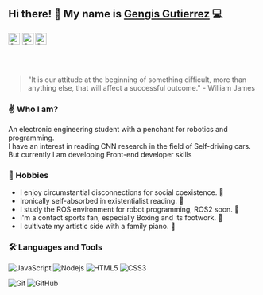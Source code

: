 ## Hi there! 👋 My name is [Gengis Gutierrez](https://github.com/GengisGutierrez) :computer:

<p>
  <div style="display:flex; align-items:center">
    <a href="https://www.linkedin.com/in/gengis-gutierrez-chiara-b4a078185/">
      <img align="left" style="margin-right:5px" alt="Gengis's Linkedin" width="23px" src="https://i.imgur.com/G9xYQ10.jpg" />
    </a>
    <a href="https://www.facebook.com/gengis.enemigodelabuso/">
      <img align="left" alt="Gengis | Facebook" width="23px" src="https://i.imgur.com/Zb7XoLE.jpg" />
    </a>
    <a href="https://www.instagram.com/gensisgutierrez/?hl=es-la">
      <img align="left" alt="Gengis's Email" width="23px" src="https://i.imgur.com/MkWefu0.jpg" />
    </a>
  </div>
<p/>
<br />
<br/>

>"It is our attitude at the beginning of something difficult, more than anything else, that will affect a successful outcome." - William James
### :v: Who I am?
An electronic engineering student with a penchant for robotics and programming.  
I have an interest in reading CNN research in the field of Self-driving cars. But currently I am developing Front-end developer skills  

### 🏃 Hobbies  
+ I enjoy circumstantial disconnections for social coexistence. 🚶
+ Ironically self-absorbed in existentialist reading. 📖
+ I study the ROS environment for robot programming, ROS2 soon. 🤖
+ I'm a contact sports fan, especially Boxing and its footwork. 🥊
+ I cultivate my artistic side with a family piano. 🎹


### 🛠️ Languages and Tools

![JavaScript](https://img.shields.io/badge/-JavaScript-black?style=flat-square&logo=javascript)
![Nodejs](https://img.shields.io/badge/-Nodejs-black?style=flat-square&logo=Node.js)
![HTML5](https://img.shields.io/badge/-HTML5-black?style=flat-square&logo=html5&logoColor=white)
![CSS3](https://img.shields.io/badge/-CSS3-black?style=flat-square&logo=css3)

![Git](https://img.shields.io/badge/-Git-black?style=flat-square&logo=git)
![GitHub](https://img.shields.io/badge/-GitHub-black?style=flat-square&logo=github)  
  
    






